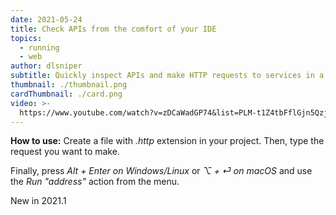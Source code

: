```yaml
---
date: 2021-05-24
title: Check APIs from the comfort of your IDE
topics:
  - running
  - web
author: dlsniper
subtitle: Quickly inspect APIs and make HTTP requests to services in a reusable manner
thumbnail: ./thumbnail.png
cardThumbnail: ./card.png
video: >-
  https://www.youtube.com/watch?v=zDCaWadGP74&list=PLM-t1Z4tbFflGjn5Qzjjku5J7SX3p-nhY&index=16&t=0s
---
```


**How to use:**
Create a file with _.http_ extension in your project. Then, type
the request you want to make.

Finally, press _Alt + Enter on Windows/Linux_ or _⌥ + ⏎ on macOS_
and use the _Run "address"_ action from the menu.

<span class="tag is-rounded">New in 2021.1</span>
